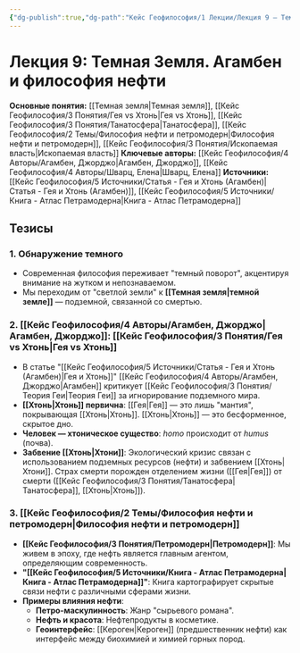 ```yaml
---
{"dg-publish":true,"dg-path":"Кейс Геофилософия/1 Лекции/Лекция 9 – Темная Земля","permalink":"/kejs-geofilosofiya/1-lekczii/lekcziya-9-temnaya-zemlya/","dgShowLocalGraph":true}
---
```



# Лекция 9: Темная Земля. Агамбен и философия нефти

**Основные понятия:** [[Темная земля\|Темная земля]], [[Кейс Геофилософия/3 Понятия/Гея vs Хтонь\|Гея vs Хтонь]], [[Кейс Геофилософия/3 Понятия/Танатосфера\|Танатосфера]], [[Кейс Геофилософия/2 Темы/Философия нефти и петромодерн\|Философия нефти и петромодерн]], [[Кейс Геофилософия/3 Понятия/Ископаемая власть\|Ископаемая власть]]
**Ключевые авторы:** [[Кейс Геофилософия/4 Авторы/Агамбен, Джорджо\|Агамбен, Джорджо]], [[Кейс Геофилософия/4 Авторы/Шварц, Елена\|Шварц, Елена]]
**Источники:** [[Кейс Геофилософия/5 Источники/Статья - Гея и Хтонь (Агамбен)\|Статья - Гея и Хтонь (Агамбен)]], [[Кейс Геофилософия/5 Источники/Книга - Атлас Петрамодерна\|Книга - Атлас Петрамодерна]]

## Тезисы

### 1. Обнаружение темного
- Современная философия переживает "темный поворот", акцентируя внимание на жутком и непознаваемом.
- Мы переходим от "светлой земли" к **[[Темная земля\|темной земле]]** — подземной, связанной со смертью.

### 2. [[Кейс Геофилософия/4 Авторы/Агамбен, Джорджо\|Агамбен, Джорджо]]: [[Кейс Геофилософия/3 Понятия/Гея vs Хтонь\|Гея vs Хтонь]]
- В статье "[[Кейс Геофилософия/5 Источники/Статья - Гея и Хтонь (Агамбен)\|Гея и Хтонь]]" [[Кейс Геофилософия/4 Авторы/Агамбен, Джорджо\|Агамбен]] критикует [[Кейс Геофилософия/3 Понятия/Теория Геи\|Теория Геи]] за игнорирование подземного мира.
- **[[Хтонь\|Хтонь]] первична**: [[Гея\|Гея]] — это лишь "мантия", покрывающая [[Хтонь\|Хтонь]]. [[Хтонь\|Хтонь]] — это бесформенное, скрытое дно.
- **Человек — хтоническое существо**: *homo* происходит от *humus* (почва).
- **Забвение [[Хтонь\|Хтони]]**: Экологический кризис связан с использованием подземных ресурсов (нефти) и забвением [[Хтонь\|Хтони]]. Страх смерти порожден отделением жизни ([[Гея\|Гея]]) от смерти ([[Кейс Геофилософия/3 Понятия/Танатосфера\|Танатосфера]], [[Хтонь\|Хтонь]]).

### 3. [[Кейс Геофилософия/2 Темы/Философия нефти и петромодерн\|Философия нефти и петромодерн]]
- **[[Кейс Геофилософия/3 Понятия/Петромодерн\|Петромодерн]]**: Мы живем в эпоху, где нефть является главным агентом, определяющим современность.
- **"[[Кейс Геофилософия/5 Источники/Книга - Атлас Петрамодерна\|Книга - Атлас Петрамодерна]]"**: Книга картографирует скрытые связи нефти с различными сферами жизни.
- **Примеры влияния нефти**:
    - **Петро-маскулинность**: Жанр "сырьевого романа".
    - **Нефть и красота**: Нефтепродукты в косметике.
    - **Геоинтерфейс**: [[Кероген\|Кероген]] (предшественник нефти) как интерфейс между биохимией и химией горных пород.